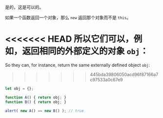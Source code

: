 是的，这是可以的。

如果一个函数返回一个对象，那么 `new` 返回那个对象而不是 `this`。

<<<<<<< HEAD
所以它们可以，例如，返回相同的外部定义的对象 `obj`：
=======
So they can, for instance, return the same externally defined object `obj`:
>>>>>>> 445bda39806050acd96f87166a7c97533a0c67e9

```js run no-beautify
let obj = {};

function A() { return obj; }
function B() { return obj; }

alert( new A() == new B() ); // true
```
